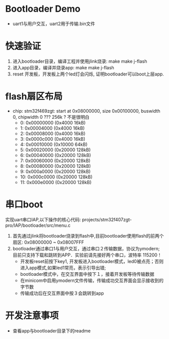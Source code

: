 # Bootloader Demo
 * uart1与用户交互，uart2用于传输.bin文件

# 快速验证
  1. 进入bootloader目录，编译工程并使用jlink烧录:
    make
    make j-flash
  2. 进入app目录，编译并烧录app:
    make
    make j-flash
  3. reset 开发板，开发板上两个led灯会闪烁, 证明bootloader可以boot上层app.

# flash扇区布局
 * chip: stm32f469zgt:
start at 0x08000000, size 0x00100000, buswidth 0, chipwidth 0   ??? 256k ?  不是很明白
   *  0: 0x00000000 (0x4000 16kB)   
   *  1: 0x00004000 (0x4000 16kB)   
   *  2: 0x00008000 (0x4000 16kB)   
   *  3: 0x0000c000 (0x4000 16kB)   
   *  4: 0x00010000 (0x10000 64kB)  
   *  5: 0x00020000 (0x20000 128kB) 
   *  6: 0x00040000 (0x20000 128kB) 
   *  7: 0x00060000 (0x20000 128kB) 
   *  8: 0x00080000 (0x20000 128kB) 
   *  9: 0x000a0000 (0x20000 128kB) 
   * 10: 0x000c0000 (0x20000 128kB) 
   * 11: 0x000e0000 (0x20000 128kB) 

# 串口boot
   实现uart串口IAP,以下操作的核心代码:
   projects/stm32f407zgt-pro/IAP/bootloader/src/menu.c
1. 首先通过jlink将bootloader烧录到flash中,目前bootloader使用flash的前两个扇区:
    0x08000000 ~ 0x08007FFF
2. bootloader通过串口1与用户交互，通过串口２传输数据，协议为ymodern; 目前只支持下载和跳转到APP．实验前请先接好两个串口，波特率 115200！
    * 开发板reset前按下key1, 开发板进入bootloader模式，led0被点亮；否则进入app模式,如果led1常亮，表示引导出错;
    * bootloader模式中，在交互界面中按下１，接着开发板等待传输数据
    * 在minicom中启用ymodern文件传输，传输成功交互界面会显示接收到的字节数
    * 传输成功后在交互界面中按３会跳转到app

# 开发注意事项
* 查看app与bootloader目录下的readme

#